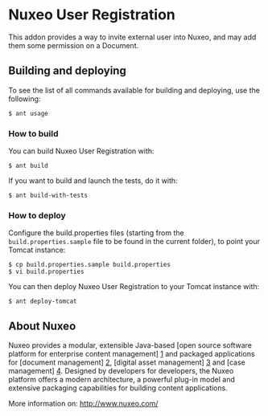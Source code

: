# Nuxeo User Registration

This addon provides a way to invite external user into Nuxeo, and may add them some permission on a Document.

## Building and deploying

To see the list of all commands available for building and deploying, use the following:

    $ ant usage


### How to build

You can build Nuxeo User Registration with:

    $ ant build

If you want to build and launch the tests, do it with:

    $ ant build-with-tests


### How to deploy

Configure the build.properties files (starting from the `build.properties.sample` file to be found in the current folder), to point your Tomcat instance:

    $ cp build.properties.sample build.properties
    $ vi build.properties

You can then deploy Nuxeo User Registration to your Tomcat instance with:

    $ ant deploy-tomcat


## About Nuxeo

Nuxeo provides a modular, extensible Java-based [open source software platform for enterprise content management] [1] and packaged applications for [document management] [2], [digital asset management] [3] and [case management] [4]. Designed by developers for developers, the Nuxeo platform offers a modern architecture, a powerful plug-in model and extensive packaging capabilities for building content applications.

[1]: http://www.nuxeo.com/en/products/ep
[2]: http://www.nuxeo.com/en/products/document-management
[3]: http://www.nuxeo.com/en/products/dam
[4]: http://www.nuxeo.com/en/products/case-management

More information on: <http://www.nuxeo.com/>


